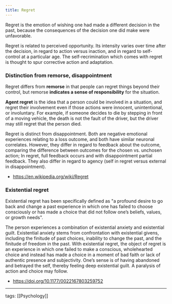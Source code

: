 ```yaml
---
title: Regret
---
```


Regret is the emotion of wishing one had made a different decision in the past, because the consequences of the decision one did make were unfavorable.

Regret is related to perceived opportunity. Its intensity varies over time after the decision, in regard to action versus inaction, and in regard to self-control at a particular age. The self-recrimination which comes with regret is thought to spur corrective action and adaptation.

### Distinction from remorse, disappointment
Regret differs from **remorse** in that people can regret things beyond their control, but remorse **indicates a sense of responsibility** for the situation.  

**Agent regret** is the idea that a person could be involved in a situation, and regret their involvement even if those actions were innocent, unintentional, or involuntary. For example, if someone decides to die by stepping in front of a moving vehicle, the death is not the fault of the driver, but the driver may still regret that the person died.  

Regret is distinct from disappointment. Both are negative emotional experiences relating to a loss outcome, and both have similar neuronal correlates. However, they differ in regard to feedback about the outcome, comparing the difference between outcomes for the chosen vs. unchosen action; In regret, full feedback occurs and with disappointment partial feedback. They also differ in regard to agency (self in regret versus external in disappointment).  

- https://en.wikipedia.org/wiki/Regret  

### Existential regret
Existential regret has been specifically defined as "a profound desire to go back and change a past experience in which one has failed to choose consciously or has made a choice that did not follow one’s beliefs, values, or growth needs".  

The person experiences a combination of existential anxiety and existential guilt. Existential anxiety stems from confrontation with existential givens, including the finitude of past choices, inability to change the past, and the finitude of freedom in the past. With existential regret, the object of regret is an experience in which one failed to make a conscious, wholehearted choice and instead has made a choice in a moment of bad faith or lack of authentic presence and subjectivity. One’s sense is of having abandoned and betrayed the self, thereby feeling deep existential guilt. A paralysis of action and choice may follow.  

- https://doi.org/10.1177/0022167803259752  

---

tags: [[Psychology]]